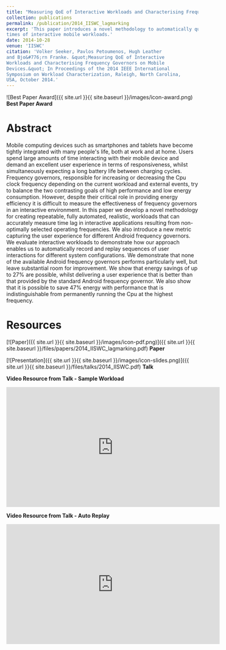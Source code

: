 ```yaml
---
title: "Measuring QoE of Interactive Workloads and Characterising Frequency Governors on Mobile Devices"
collection: publications
permalink: /publication/2014_IISWC_lagmarking
excerpt: 'This paper introduces a novel methodology to automatically quantify user perceived system response
times of interactive mobile workloads.'
date: 2014-10-28
venue: 'IISWC'
citation: 'Volker Seeker, Pavlos Petoumenos, Hugh Leather 
and Bjo&#776;rn Franke. &quot;Measuring QoE of Interactive 
Workloads and Characterising Frequency Governors on Mobile 
Devices.&quot; In Proceedings of the 2014 IEEE International 
Symposium on Workload Characterization, Raleigh, North Carolina, 
USA, October 2014.'
---
```


![Best Paper Award]({{ site.url }}{{ site.baseurl }}/images/icon-award.png)
**Best Paper Award**

# Abstract

Mobile computing devices such as smartphones and tablets have become 
tightly integrated with many people's life, both at work and at 
home. Users spend large amounts of time interacting with their 
mobile device and demand an excellent user experience in terms of 
responsiveness, whilst simultaneously expecting a long battery life 
between charging cycles. Frequency governors, responsible for 
increasing or decreasing the Cpu clock frequency depending on the 
current workload and external events, try to balance the two 
contrasting goals of high performance and low energy consumption. 
However, despite their critical role in providing energy efficiency 
it is difficult to measure the effectiveness of frequency governors 
in an interactive environment. In this paper we develop a novel 
methodology for creating repeatable, fully automated, realistic, 
workloads that can accurately measure time lag in interactive 
applications resulting from non-optimally selected operating 
frequencies. We also introduce a new metric capturing the user 
experience for different Android frequency governors. We evaluate 
interactive workloads to demonstrate how our approach enables us to 
automatically record and replay sequences of user interactions for 
different system configurations. We demonstrate that none of the 
available Android frequency governors performs particularly well, 
but leave substantial room for improvement. We show that energy 
savings of up to 27% are possible, whilst delivering a user 
experience that is better than that provided by the standard Android 
frequency governor. We also show that it is possible to save 47% 
energy with performance that is indistinguishable from permanently 
running the Cpu at the highest frequency.

# Resources

[![Paper]({{ site.url }}{{ site.baseurl }}/images/icon-pdf.png)]({{ site.url }}{{ site.baseurl }}/files/papers/2014_IISWC_lagmarking.pdf)
**Paper**

[![Presentation]({{ site.url }}{{ site.baseurl }}/images/icon-slides.png)]({{ site.url }}{{ site.baseurl }}/files/talks/2014_IISWC.pdf)
**Talk**

**Video Resource from Talk - Sample Workload**

<iframe width="560" height="315" src="https://www.youtube.com/embed/E9vWrQO9AB4" frameborder="0" allowfullscreen></iframe>

**Video Resource from Talk - Auto Replay**

<iframe width="560" height="315" src="https://www.youtube.com/embed/_HKicclVdpc" frameborder="0" allowfullscreen></iframe>
